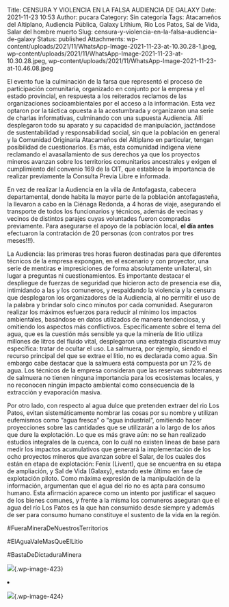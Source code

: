 Title: CENSURA Y VIOLENCIA EN LA FALSA AUDIENCIA DE GALAXY
Date: 2021-11-23 10:53
Author: pucara
Category: Sin categoría
Tags: Atacameños del Altiplano, Audiencia Pública, Galaxy Lithium, Rio Los Patos, Sal de Vida, Salar del hombre muerto
Slug: censura-y-violencia-en-la-falsa-audiencia-de-galaxy
Status: published
Attachments: wp-content/uploads/2021/11/WhatsApp-Image-2021-11-23-at-10.30.28-1.jpeg, wp-content/uploads/2021/11/WhatsApp-Image-2021-11-23-at-10.30.28.jpeg, wp-content/uploads/2021/11/WhatsApp-Image-2021-11-23-at-10.46.08.jpeg

<!-- wp:paragraph -->

El evento fue la culminación de la farsa que representó el proceso de participación comunitaria, organizado en conjunto por la empresa y el estado provincial, en respuesta a los reiterados reclamos de las organizaciones socioambientales por el acceso a la información. Esta vez optaron por la táctica opuesta a la acostumbrada y organizaron una serie de charlas informativas, culminando con una supuesta Audiencia. Allí desplegaron todo su aparato y su capacidad de manipulación, jactándose de sustentabilidad y responsabilidad social, sin que la población en general y la Comunidad Originaria Atacameños del Altiplano en particular, tengan posibilidad de cuestionarlos. Es más, esta comunidad indígena viene reclamando el avasallamiento de sus derechos ya que los proyectos mineros avanzan sobre los territorios comunitarios ancestrales y exigen el cumplimiento del convenio 169 de la OIT, que establece la importancia de realizar previamente la Consulta Previa Libre e informada.

<!-- /wp:paragraph -->

<!-- wp:paragraph -->

En vez de realizar la Audiencia en la villa de Antofagasta, cabecera departamental, donde habita la mayor parte de la población antofagasteña, la llevaron a cabo en la Ciénaga Redonda, a 4 horas de viaje, asegurando el transporte de todos los funcionarios y técnicos, además de vecinas y vecinos de distintos parajes cuyas voluntades fueron compradas previamente. Para asegurarse el apoyo de la población local, **el día antes** efectuaron la contratación de 20 personas (con contratos por tres meses!!!).

<!-- /wp:paragraph -->

<!-- wp:paragraph -->

La Audiencia: las primeras tres horas fueron destinadas para que diferentes técnicos de la empresa expongan, en el escenario y con proyector, una serie de mentiras e impresiciones de forma absolutamente unilateral, sin lugar a preguntas ni cuestionamientos. Es importante destacar el despliegue de fuerzas de seguridad que hicieron acto de presencia ese día, intimidando a las y los comuneros, y respaldando la violencia y la censura que desplegaron los organizadores de la Audiencia, al no permitir el uso de la palabra y brindar solo cinco minutos por cada comunidad. Aseguraron realizar los máximos esfuerzos para reducir al mínimo los impactos ambientales, basándose en datos utilizados de manera tendenciosa, y omitiendo los aspectos más conflictivos. Específicamente sobre el tema del agua, que es la cuestión más sensible ya que la minería de litio utiliza millones de litros del fluido vital, desplegaron una estrategia discursiva muy específica: tratar de ocultar el uso. La salmuera, por ejemplo, siendo el recurso principal del que se extrae el litio, no es declarada como agua. Sin embargo cabe destacar que la salmuera está compuesta por un 72% de agua. Los técnicos de la empresa consideran que las reservas subterraneas de salmuera no tienen ninguna importancia para los ecosistemas locales, y no reconocen ningún impacto ambiental como consecuencia de la extracción y evaporación masiva.

<!-- /wp:paragraph -->

<!-- wp:paragraph -->

Por otro lado, con respecto al agua dulce que pretenden extraer del rio Los Patos, evitan sistemáticamente nombrar las cosas por su nombre y utilizan eufemismos como “agua fresca” o “agua industrial”, omitiendo hacer proyecciones sobre las cantidades que se utilizarán a lo largo de los años que dure la explotación. Lo que es más grave aún: no se han realizado estudios integrales de la cuenca, con lo cuál no existen lineas de base para medir los impactos acumulativos que generará la implementación de los ocho proyectos mineros que avanzan sobre el Salar, de los cuales dos están en etapa de explotación: Fenix (Livent), que se encuentra en su etapa de ampliación, y Sal de Vida (Galaxy), estando este último en fase de explotación piloto. Como máxima expresión de la manipulación de la información, argumentan que el agua del río no es apta para consumo humano. Esta afirmación aparece como un intento por justificar el saqueo de los bienes comunes, y frente a la misma los comuneros aseguran que el agua del río Los Patos es la que han consumido desde siempre y además de ser para consumo humano constituye el sustento de la vida en la región.

<!-- /wp:paragraph -->

<!-- wp:paragraph -->

\#FueraMineraDeNuestrosTerritorios

<!-- /wp:paragraph -->

<!-- wp:paragraph -->

\#ElAguaValeMasQueElLitio

<!-- /wp:paragraph -->

<!-- wp:paragraph -->

\#BastaDeDictaduraMinera

<!-- /wp:paragraph -->

<!-- wp:gallery {"ids":[423,424],"linkTo":"none"} -->

![](http://asamblea-pucara.ar/wp-content/uploads/2021/11/WhatsApp-Image-2021-11-23-at-10.30.28-723x1024.jpeg){.wp-image-423}

</li>
<li class="blocks-gallery-item">

![](http://asamblea-pucara.ar/wp-content/uploads/2021/11/WhatsApp-Image-2021-11-23-at-10.30.28-1-723x1024.jpeg){.wp-image-424}

</li>
</ul>
</figure>

<!-- /wp:gallery -->

